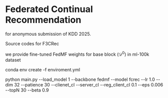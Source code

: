 # Federated Continual Recommendation
for anonymous submission of KDD 2025.

Source codes
for F3CRec


we provide fine-tuned FedMF weights for base block ($\mathcal{D}^0$) in ml-100k dataset


<for fine-tuning base block>

conda env create -f enviroment.yml

python main.py --load_model 1 --backbone fedmf --model fcrec --lr 1.0 --dim 32 --patience 30 --clienet_cl --server_cl --reg_client_cl 0.1 --eps 0.006 --topN 30 --beta 0.9
